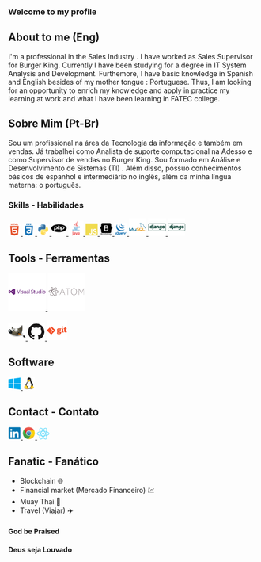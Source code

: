 ### Welcome to my profile



## About to me (Eng)

I'm a professional in the Sales Industry . I have worked as Sales Supervisor for Burger King. Currently I have been studying for a degree in IT System Analysis and Development. Furthemore, I have basic knowledge in Spanish and English besides of my mother tongue : Portuguese. Thus, I am looking for an opportunity to enrich my knowledge and apply in practice my learning at work and what I have been learning in FATEC college.

## Sobre Mim (Pt-Br)
Sou um profissional na área da Tecnologia da informação e também em vendas. Já trabalhei como Analista de suporte computacional na Adesso e como Supervisor de vendas no Burger King. Sou formado em Análise e Desenvolvimento de Sistemas (TI) . Além disso, possuo conhecimentos básicos de espanhol e intermediário no inglês, além da minha língua materna: o português.


### Skills - Habilidades

  <div>
        <span>
          <a href="https://devdocs.io/html/" target="_blank">
            <img width="5%" src="https://raw.githubusercontent.com/devicons/devicon/master/icons/html5/html5-plain-wordmark.svg">
          </a>
        </span>
        <span>
          <a href="https://devdocs.io/css/" target="_blank">
             <img width="5%" src="https://raw.githubusercontent.com/devicons/devicon/master/icons/css3/css3-plain-wordmark.svg">
          </a>
        </span> 
        <span>
          <a href="https://www.python.org" target="_blank">
              <img width="5%" src="https://raw.githubusercontent.com/devicons/devicon/master/icons/python/python-original.svg">
          </a>
        </span> 
        <span>
          <a href="https://www.php.net" target="_blank">
              <img width="6%" src="https://raw.githubusercontent.com/devicons/devicon/master/icons/php/php-plain.svg">
          </a>
        </span> 
        <span>
          <a href="https://www.java.com/pt-BR/" target="_blank">
             <img width="6%" src="https://raw.githubusercontent.com/devicons/devicon/master/icons/java/java-original-wordmark.svg">
          </a>
        </span> 
        <span>
          <a href="https://www.javascript.com" target="_blank">
             <img width="5%" src="https://raw.githubusercontent.com/devicons/devicon/master/icons/javascript/javascript-plain.svg">
          </a>
        </span> 
        <span>
          <a href="https://getbootstrap.com" target="_blank">
              <img width="5.1%" src="https://raw.githubusercontent.com/devicons/devicon/master/icons/bootstrap/bootstrap-plain-wordmark.svg">
          </a>
        </span> 
        <span>
          <a href="https://jquery.com" target="_blank">
              <img width="5.1%" src="https://raw.githubusercontent.com/devicons/devicon/master/icons/jquery/jquery-plain-wordmark.svg">
          </a>
        </span> 
        <span>
          <a href="https://www.mysql.com" target="_blank">
              <img width="7%" src="https://raw.githubusercontent.com/devicons/devicon/master/icons/mysql/mysql-original-wordmark.svg">
          </a>
        </span> 
        <span>
          <a href="https://www.djangoproject.com" target="_blank">
             <img width="7%" src="https://raw.githubusercontent.com/devicons/devicon/master/icons/django/django-line.svg">
          </a>
        </span> 
        <span>
          <a href="https://reactnative.dev" target="_blank">
             <img width="7%" src="https://raw.githubusercontent.com/devicons/devicon/master/icons/django/django-line.svg">
          </a>
        </span>
  </div>
  
  ## Tools - Ferramentas
  
   <div>
        <span>
          <a href="https://visualstudio.microsoft.com/pt-br/" target="_blank">
            <img width="15%" src="https://raw.githubusercontent.com/devicons/devicon/master/icons/visualstudio/visualstudio-plain-wordmark.svg">
          </a>
        </span>
        <span>
          <a href="https://atom.io" target="_blank">
            <img width="15%" src="https://raw.githubusercontent.com/devicons/devicon/master/icons/atom/atom-original-wordmark.svg">
          </a>
        </span> 
  </div>
  
  <br>
  
  <div>
        <span>
          <a href="https://www.gimp.org" target="_blank">
            <img width="7%" src="https://raw.githubusercontent.com/devicons/devicon/master/icons/gimp/gimp-original.svg">
          </a>
        </span>
       <span>
         <a href="https://github.com" target="_blank">
          <img width="7%" src="https://raw.githubusercontent.com/devicons/devicon/master/icons/github/github-original.svg">
         </a>
        </span>
        <span>
          <a href="https://git-scm.com" target="_blank">
            <img width="8%" src="https://raw.githubusercontent.com/devicons/devicon/master/icons/git/git-plain-wordmark.svg">
          </a>
        </span>
  </div>
    
  ## Software
  
  <div>
        <span>
          <a href="https://www.microsoft.com/pt-br/windows/" target="_blank">
            <img width="5%" src="https://raw.githubusercontent.com/devicons/devicon/master/icons/windows8/windows8-original.svg">
          </a>
        </span>
        <span>
          <a href="https://www.linux.org" target="_blank">
            <img width="5%" src="https://raw.githubusercontent.com/devicons/devicon/master/icons/linux/linux-original.svg">
          </a>
        </span>
  </div>

## Contact - Contato

  <div>
        <span>   
          <a href="https://www.linkedin.com/in/jhonatan-pinheiro-96674316b/" target="_blank">
            <img width="5%" src="https://raw.githubusercontent.com/devicons/devicon/master/icons/linkedin/linkedin-original.svg">
          </a>
        </span>
        <span>
          <a href="https://www.linkedin.com/in/jhonatan-pinheiro-96674316b/" target="_blank">
            <img width="5%" alt="Django" src="https://raw.githubusercontent.com/devicons/devicon/master/icons/chrome/chrome-original.svg">
          </a>
        </span>
        <span>
          <a href="https://www.linkedin.com/in/jhonatan-pinheiro-96674316b/" target="_blank" >
            <img width="5%" alt="React Native" src="data:image/svg+xml;base64,PHN2ZyB4bWxucz0iaHR0cDovL3d3dy53My5vcmcvMjAwMC9zdmciIHZpZXdCb3g9Ii0xMS41IC0xMC4yMzE3NCAyMyAyMC40NjM0OCI+CiAgPHRpdGxlPlJlYWN0IExvZ288L3RpdGxlPgogIDxjaXJjbGUgY3g9IjAiIGN5PSIwIiByPSIyLjA1IiBmaWxsPSIjNjFkYWZiIi8+CiAgPGcgc3Ryb2tlPSIjNjFkYWZiIiBzdHJva2Utd2lkdGg9IjEiIGZpbGw9Im5vbmUiPgogICAgPGVsbGlwc2Ugcng9IjExIiByeT0iNC4yIi8+CiAgICA8ZWxsaXBzZSByeD0iMTEiIHJ5PSI0LjIiIHRyYW5zZm9ybT0icm90YXRlKDYwKSIvPgogICAgPGVsbGlwc2Ugcng9IjExIiByeT0iNC4yIiB0cmFuc2Zvcm09InJvdGF0ZSgxMjApIi8+CiAgPC9nPgo8L3N2Zz4K"/> 
          </a>
        </span>
  
  
  
  
  
  </div>
 
 
## Fanatic - Fanático

  - Blockchain :globe_with_meridians:
  - Financial market (Mercado Financeiro) :chart:
  - Muay Thai :boxing_glove:
  - Travel (Viajar) :airplane:



#### God be Praised
#### Deus seja  Louvado 

 


<!--
**JhonatanPinheiro/JhonatanPinheiro** is a ✨ _special_ ✨ repository because its `README.md` (this file) appears on your GitHub profile.



